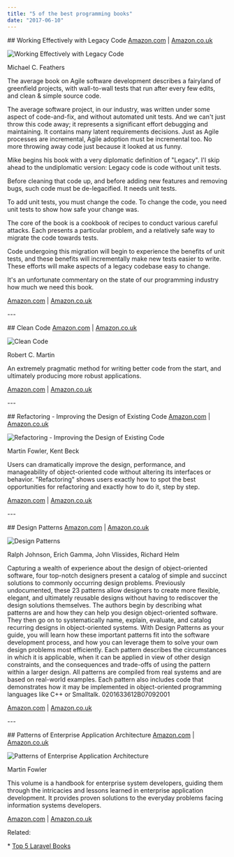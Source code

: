 ```yaml
---
title: "5 of the best programming books"
date: "2017-06-10"
---
```


\## Working Effectively with Legacy Code [Amazon.com](https://www.amazon.com/gp/product/0131177052/ref=as_li_tl?ie=UTF8&tag=michaelbrooks-20&camp=1789&creative=9325&linkCode=as2&creativeASIN=0131177052&linkId=141de70c0206cc75b09a62a95d0679e7) | [Amazon.co.uk](https://www.amazon.co.uk/gp/product/B005OYHF0A/ref=as_li_tl?ie=UTF8&tag=wedeuk05-21&camp=1634&creative=6738&linkCode=as2&creativeASIN=B005OYHF0A&linkId=649ae44575d09f6754decf1da6e0b0aa)

![Working Effectively with Legacy Code](/storage/app/media/0131177052.jpg)

Michael C. Feathers

The average book on Agile software development describes a fairyland of greenfield projects, with wall-to-wall tests that run after every few edits, and clean & simple source code.

The average software project, in our industry, was written under some aspect of code-and-fix, and without automated unit tests. And we can't just throw this code away; it represents a significant effort debugging and maintaining. It contains many latent requirements decisions. Just as Agile processes are incremental, Agile adoption must be incremental too. No more throwing away code just because it looked at us funny.

Mike begins his book with a very diplomatic definition of "Legacy". I'l skip ahead to the undiplomatic version: Legacy code is code without unit tests.

Before cleaning that code up, and before adding new features and removing bugs, such code must be de-legacified. It needs unit tests.

To add unit tests, you must change the code. To change the code, you need unit tests to show how safe your change was.

The core of the book is a cookbook of recipes to conduct various careful attacks. Each presents a particular problem, and a relatively safe way to migrate the code towards tests.

Code undergoing this migration will begin to experience the benefits of unit tests, and these benefits will incrementally make new tests easier to write. These efforts will make aspects of a legacy codebase easy to change.

It's an unfortunate commentary on the state of our programming industry how much we need this book.

[Amazon.com](https://www.amazon.com/gp/product/0131177052/ref=as_li_tl?ie=UTF8&tag=michaelbrooks-20&camp=1789&creative=9325&linkCode=as2&creativeASIN=0131177052&linkId=141de70c0206cc75b09a62a95d0679e7) | [Amazon.co.uk](https://www.amazon.co.uk/gp/product/B005OYHF0A/ref=as_li_tl?ie=UTF8&tag=wedeuk05-21&camp=1634&creative=6738&linkCode=as2&creativeASIN=B005OYHF0A&linkId=649ae44575d09f6754decf1da6e0b0aa)

\---

\## Clean Code [Amazon.com](https://www.amazon.com/gp/product/0132350882/ref=as_li_tl?ie=UTF8&tag=michaelbrooks-20&camp=1789&creative=9325&linkCode=as2&creativeASIN=0132350882&linkId=608ae6a39a076017f60898ca05140f6f) | [Amazon.co.uk](https://www.amazon.co.uk/gp/product/0132350882/ref=as_li_tl?ie=UTF8&tag=wedeuk05-21&camp=1634&creative=6738&linkCode=as2&creativeASIN=0132350882&linkId=24442b08823bdb85bcdc3fa065fa64d0)

![Clean Code](/storage/app/media/0132350882.jpg)

Robert C. Martin

An extremely pragmatic method for writing better code from the start, and ultimately producing more robust applications.

[Amazon.com](https://www.amazon.com/gp/product/0132350882/ref=as_li_tl?ie=UTF8&tag=michaelbrooks-20&camp=1789&creative=9325&linkCode=as2&creativeASIN=0132350882&linkId=608ae6a39a076017f60898ca05140f6f) | [Amazon.co.uk](https://www.amazon.co.uk/gp/product/0132350882/ref=as_li_tl?ie=UTF8&tag=wedeuk05-21&camp=1634&creative=6738&linkCode=as2&creativeASIN=0132350882&linkId=24442b08823bdb85bcdc3fa065fa64d0)

\---

\## Refactoring - Improving the Design of Existing Code [Amazon.com](https://www.amazon.com/gp/product/0201485672/ref=as_li_tl?ie=UTF8&tag=michaelbrooks-20&camp=1789&creative=9325&linkCode=as2&creativeASIN=0201485672&linkId=00b05ee464d1e15ef958c607c30812c4) | [Amazon.co.uk](https://www.amazon.co.uk/gp/product/0201485672/ref=as_li_tl?ie=UTF8&tag=wedeuk05-21&camp=1634&creative=6738&linkCode=as2&creativeASIN=0201485672&linkId=3e20422c025bd9f504f2673c122151bd)

![Refactoring - Improving the Design of Existing Code](/storage/app/media/0201485672.jpg)

Martin Fowler, Kent Beck

Users can dramatically improve the design, performance, and manageability of object-oriented code without altering its interfaces or behavior. "Refactoring" shows users exactly how to spot the best opportunities for refactoring and exactly how to do it, step by step.

[Amazon.com](https://www.amazon.com/gp/product/0201485672/ref=as_li_tl?ie=UTF8&tag=michaelbrooks-20&camp=1789&creative=9325&linkCode=as2&creativeASIN=0201485672&linkId=00b05ee464d1e15ef958c607c30812c4) | [Amazon.co.uk](https://www.amazon.co.uk/gp/product/0201633612/ref=as_li_tl?ie=UTF8&tag=wedeuk05-21&camp=1634&creative=6738&linkCode=as2&creativeASIN=0201633612&linkId=42806aed069b703b91e6e2278934cf0d)

\---

\## Design Patterns [Amazon.com](https://www.amazon.com/gp/product/0201633612/ref=as_li_tl?ie=UTF8&tag=michaelbrooks-20&camp=1789&creative=9325&linkCode=as2&creativeASIN=0201633612&linkId=ab1dd240babd8f45b5fa1038e3b189ec) | [Amazon.co.uk](https://www.amazon.co.uk/gp/product/0132350882/ref=as_li_tl?ie=UTF8&tag=wedeuk05-21&camp=1634&creative=6738&linkCode=as2&creativeASIN=0132350882&linkId=24442b08823bdb85bcdc3fa065fa64d0)

![Design Patterns](/storage/app/media/0201633612.jpg)

Ralph Johnson, Erich Gamma, John Vlissides, Richard Helm

Capturing a wealth of experience about the design of object-oriented software, four top-notch designers present a catalog of simple and succinct solutions to commonly occurring design problems. Previously undocumented, these 23 patterns allow designers to create more flexible, elegant, and ultimately reusable designs without having to rediscover the design solutions themselves. The authors begin by describing what patterns are and how they can help you design object-oriented software. They then go on to systematically name, explain, evaluate, and catalog recurring designs in object-oriented systems. With Design Patterns as your guide, you will learn how these important patterns fit into the software development process, and how you can leverage them to solve your own design problems most efficiently. Each pattern describes the circumstances in which it is applicable, when it can be applied in view of other design constraints, and the consequences and trade-offs of using the pattern within a larger design. All patterns are compiled from real systems and are based on real-world examples. Each pattern also includes code that demonstrates how it may be implemented in object-oriented programming languages like C++ or Smalltalk. 0201633612B07092001

[Amazon.com](https://www.amazon.com/gp/product/0201633612/ref=as_li_tl?ie=UTF8&tag=michaelbrooks-20&camp=1789&creative=9325&linkCode=as2&creativeASIN=0201633612&linkId=ab1dd240babd8f45b5fa1038e3b189ec) | [Amazon.co.uk](https://www.amazon.co.uk/gp/product/0201633612/ref=as_li_tl?ie=UTF8&tag=wedeuk05-21&camp=1634&creative=6738&linkCode=as2&creativeASIN=0201633612&linkId=42806aed069b703b91e6e2278934cf0d)

\---

\## Patterns of Enterprise Application Architecture [Amazon.com](https://www.amazon.com/gp/product/0321127420/ref=as_li_tl?ie=UTF8&tag=michaelbrooks-20&camp=1789&creative=9325&linkCode=as2&creativeASIN=0321127420&linkId=54722d670efe3c7128b2d99926278ea7) | [Amazon.co.uk](https://www.amazon.co.uk/gp/product/0321127420/ref=as_li_tl?ie=UTF8&tag=wedeuk05-21&camp=1634&creative=6738&linkCode=as2&creativeASIN=0321127420&linkId=0d7a8480cdb91aa48d6c3b67b17675e3)

![Patterns of Enterprise Application Architecture](/storage/app/media/0321127420.jpg)

Martin Fowler

This volume is a handbook for enterprise system developers, guiding them through the intricacies and lessons learned in enterprise application development. It provides proven solutions to the everyday problems facing information systems developers.

[Amazon.com](https://www.amazon.com/gp/product/0321127420/ref=as_li_tl?ie=UTF8&tag=michaelbrooks-20&camp=1789&creative=9325&linkCode=as2&creativeASIN=0321127420&linkId=54722d670efe3c7128b2d99926278ea7) | [Amazon.co.uk](https://www.amazon.co.uk/gp/product/0321127420/ref=as_li_tl?ie=UTF8&tag=wedeuk05-21&camp=1634&creative=6738&linkCode=as2&creativeASIN=0321127420&linkId=0d7a8480cdb91aa48d6c3b67b17675e3)

Related:

\* [Top 5 Laravel Books](/post/top-5-laravel-books)
